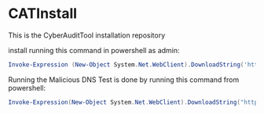 # CATInstall
This is the CyberAuditTool installation repository

install running this command in powershell as admin:
```powershell
Invoke-Expression (New-Object System.Net.WebClient).DownloadString('https://raw.githubusercontent.com/contigon/CATInstall/master/go.ps1')
```
Running the Malicious DNS Test is done by running this command from powershell:
```powershell
Invoke-Expression(New-Object System.Net.WebClient).DownloadString("https://raw.githubusercontent.com/contigon/CATInstall/master/CyberMaliciousDNSTest.ps1")
```
